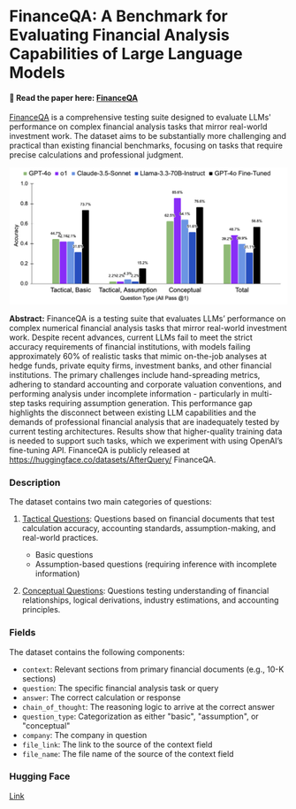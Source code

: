 # FinanceQA: A Benchmark for Evaluating Financial Analysis Capabilities of Large Language Models

#### 📄 Read the paper here: [FinanceQA](https://github.com/mateega/FinanceQA/blob/main/FinanceQA.pdf)

[FinanceQA](https://github.com/AfterQuery/FinanceQA/blob/main/Finance%20QA.pdf) is a comprehensive testing suite designed to evaluate LLMs' performance on complex financial analysis tasks that mirror real-world investment work. The dataset aims to be substantially more challenging and practical than existing financial benchmarks, focusing on tasks that require precise calculations and professional judgment.

![Results](https://github.com/AfterQuery/FinanceQA/blob/main/FinanceQA/results_img.png)

**Abstract:** FinanceQA is a testing suite that evaluates LLMs’ performance on complex numerical financial analysis tasks that mirror real-world investment work. Despite recent advances, current LLMs fail to meet the strict accuracy requirements of financial institutions, with models failing approximately 60% of realistic tasks that mimic on-the-job analyses at hedge funds, private equity firms, investment banks, and other financial institutions. The primary challenges include hand-spreading metrics, adhering to standard accounting and corporate valuation conventions, and performing analysis under incomplete information - particularly in multi-step tasks requiring assumption generation. This performance gap highlights the disconnect between existing LLM capabilities and the demands of professional financial analysis that are inadequately tested by current testing architectures. Results show that higher-quality training data is needed to support such tasks, which we experiment with using OpenAI’s fine-tuning API. FinanceQA is publicly released at https://huggingface.co/datasets/AfterQuery/ FinanceQA.


### Description

The dataset contains two main categories of questions:
1. <ins>Tactical Questions</ins>: Questions based on financial documents that test calculation accuracy, accounting standards, assumption-making, and real-world practices.
   - Basic questions 
   - Assumption-based questions (requiring inference with incomplete information)

2. <ins>Conceptual Questions</ins>: Questions testing understanding of financial relationships, logical derivations, industry estimations, and accounting principles.

### Fields

The dataset contains the following components:
* `context`: Relevant sections from primary financial documents (e.g., 10-K sections)
* `question`: The specific financial analysis task or query
* `answer`: The correct calculation or response
* `chain_of_thought`: The reasoning logic to arrive at the correct answer
* `question_type`: Categorization as either "basic", "assumption", or "conceptual"
* `company`: The company in question
* `file_link`: The link to the source of the context field
* `file_name`: The file name of the source of the context field

### Hugging Face
[Link](https://huggingface.co/datasets/AfterQuery/FinanceQA)
